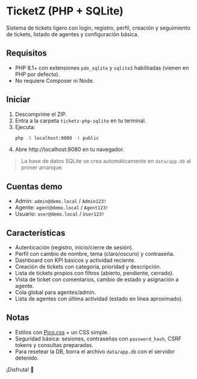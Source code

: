 # TicketZ (PHP + SQLite)
Sistema de tickets ligero con login, registro, perfil, creación y seguimiento de tickets, listado de agentes y configuración básica.

## Requisitos
- PHP 8.1+ con extensiones `pdo_sqlite` y `sqlite3` habilitadas (vienen en PHP por defecto).
- No requiere Composer ni Node.

## Iniciar
1. Descomprime el ZIP.
2. Entra a la carpeta `ticketz-php-sqlite` en tu terminal.
3. Ejecuta:
   ```bash
   php -S localhost:8080 -t public
   ```
4. Abre http://localhost:8080 en tu navegador.

> La base de datos SQLite se crea automáticamente en `data/app.db` al primer arranque.

## Cuentas demo
- Admin: `admin@demo.local` / `Admin123!`
- Agente: `agent@demo.local` / `Agent123!`
- Usuario: `user@demo.local` / `User123!`

## Características
- Autenticación (registro, inicio/cierre de sesión).
- Perfil con cambio de nombre, tema (claro/oscuro) y contraseña.
- Dashboard con KPI básicos y actividad reciente.
- Creación de tickets con categoría, prioridad y descripción.
- Lista de tickets propios con filtros (abierto, pendiente, cerrado).
- Vista de ticket con comentarios, cambio de estado y asignación a agente.
- Cola global para agentes/admin.
- Lista de agentes con última actividad (estado en línea aproximado).

## Notas
- Estilos con [Pico.css](https://picocss.com) + un CSS simple.
- Seguridad básica: sesiones, contraseñas con `password_hash`, CSRF tokens y consultas preparadas.
- Para resetear la DB, borra el archivo `data/app.db` con el servidor detenido.

¡Disfruta! 🎫
